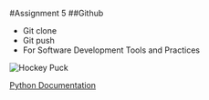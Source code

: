 #Assignment 5
##Github

- Git clone
- Git push
- For Software Development Tools and Practices

![Hockey Puck](https://www.google.com/search?client=firefox-b-lm&sca_esv=0e6145799fa1b528&q=hockey+puck&udm=2&fbs=ABzOT_CWdhQLP1FcmU5B0fn3xuWpA-dk4wpBWOGsoR7DG5zJBsxayPSIAqObp_AgjkUGqekYoUzDaOcDDjQfK4KpR2OIjj43mhrQBsMJgHY2LSx-SUj4wz68xSZ8iYTfqgrdxb3MJvHOMODdIcpti-xYMckL_DuO7Mno3LlWlsnznPPjfINcnPSb3s0mY1_Udv3xmGYGwDe_3zR2JNQT7OndwaUM5c3nJw&sa=X&ved=2ahUKEwi29oWtnuCLAxU-DjQIHZi_FR4QtKgLegQIExAB&biw=1024&bih=611&dpr=1#vhid=J72T568npyG9XM&vssid=mosaic)

[Python Documentation](https://www.python.org/)

